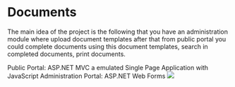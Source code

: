Documents
=========
<p>
The main idea of the project is the following that you have an administration module where upload document templates after that from public portal you could complete documents using this document templates, search in completed documents, print documents.
</p>
Public Portal: ASP.NET MVC a emulated Single Page Application with JavaScript
Administration Portal: ASP.NET Web Forms
<img src="http://i.imgur.com/QXdXWhf.png?1">

